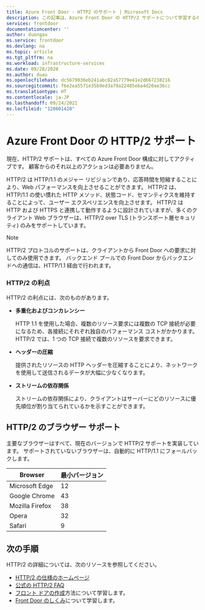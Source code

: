 ```yaml
---
title: Azure Front Door - HTTP2 のサポート | Microsoft Docs
description: この記事は、Azure Front Door の HTTP/2 サポートについて学習するのに役立ちます
services: frontdoor
documentationcenter: ''
author: duongau
ms.service: frontdoor
ms.devlang: na
ms.topic: article
ms.tgt_pltfrm: na
ms.workload: infrastructure-services
ms.date: 09/28/2020
ms.author: duau
ms.openlocfilehash: dc5679036eb241abc82a57779e41e2d667238216
ms.sourcegitcommit: f6e2ea5571e35b9ed3a79a22485eba4d20ae36cc
ms.translationtype: HT
ms.contentlocale: ja-JP
ms.lasthandoff: 09/24/2021
ms.locfileid: "128601428"
---
```

# <a name="http2-support-in-azure-front-door"></a>Azure Front Door の HTTP/2 サポート

現在、HTTP/2 サポートは、すべての Azure Front Door 構成に対してアクティブです。 顧客からのそれ以上のアクションは必要ありません。

HTTP/2 は HTTP/1.1 のメジャー リビジョンであり、応答時間を短縮することにより、Web パフォーマンスを向上させることができます。 HTTP/2 は、HTTP/1.1 の使い慣れた HTTP メソッド、状態コード、セマンティクスを維持することによって、ユーザー エクスペリエンスを向上させます。 HTTP/2 は HTTP および HTTPS と連携して動作するように設計されていますが、多くのクライアント Web ブラウザーは、HTTP/2 over TLS (トランスポート層セキュリティ) のみをサポートしています。

> [!NOTE]
> HTTP/2 プロトコルのサポートは、クライアントから Front Door への要求に対してのみ使用できます。 バックエンド プールでの Front Door からバックエンドへの通信は、HTTP/1.1 経由で行われます。 

### <a name="http2-benefits"></a>HTTP/2 の利点

HTTP/2 の利点には、次のものがあります。

*   **多重化およびコンカレンシー**

    HTTP 1.1 を使用した場合、複数のリソース要求には複数の TCP 接続が必要になるため、各接続にそれぞれ独自のパフォーマンス コストがかかります。 HTTP/2 では、1 つの TCP 接続で複数のリソースを要求できます。

*   **ヘッダーの圧縮**

    提供されたリソースの HTTP ヘッダーを圧縮することにより、ネットワークを使用して送信されるデータが大幅に少なくなります。

*   **ストリームの依存関係**

    ストリームの依存関係により、クライアントはサーバーにどのリソースに優先順位が割り当てられているかを示すことができます。


## <a name="http2-browser-support"></a>HTTP/2 のブラウザー サポート

主要なブラウザーはすべて、現在のバージョンで HTTP/2 サポートを実装しています。 サポートされていないブラウザーは、自動的に HTTP/1.1 にフォールバックします。

|Browser|最小バージョン|
|-------------|------------|
|Microsoft Edge| 12|
|Google Chrome| 43|
|Mozilla Firefox| 38|
|Opera| 32|
|Safari| 9|

## <a name="next-steps"></a>次の手順

HTTP/2 の詳細については、次のリソースを参照してください。

- [HTTP/2 の仕様のホームページ](https://http2.github.io/)
- [公式の HTTP/2 FAQ](https://http2.github.io/faq/)
- [フロント ドアの作成](quickstart-create-front-door.md)方法について学習します。
- [Front Door のしくみ](front-door-routing-architecture.md)について学習します。

